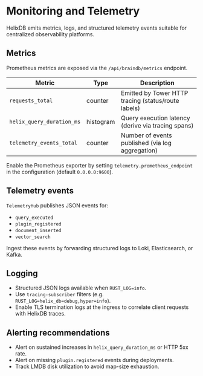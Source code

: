 # Monitoring and Telemetry

HelixDB emits metrics, logs, and structured telemetry events suitable for centralized
observability platforms.

## Metrics

Prometheus metrics are exposed via the `/api/braindb/metrics` endpoint.

| Metric | Type | Description |
|--------|------|-------------|
| `requests_total` | counter | Emitted by Tower HTTP tracing (status/route labels) |
| `helix_query_duration_ms` | histogram | Query execution latency (derive via tracing spans) |
| `telemetry_events_total` | counter | Number of events published (via log aggregation) |

Enable the Prometheus exporter by setting `telemetry.prometheus_endpoint` in the configuration
(default `0.0.0.0:9600`).

## Telemetry events

`TelemetryHub` publishes JSON events for:

- `query_executed`
- `plugin_registered`
- `document_inserted`
- `vector_search`

Ingest these events by forwarding structured logs to Loki, Elasticsearch, or Kafka.

## Logging

- Structured JSON logs available when `RUST_LOG=info`.
- Use `tracing-subscriber` filters (e.g. `RUST_LOG=helix_db=debug,hyper=info`).
- Enable TLS termination logs at the ingress to correlate client requests with HelixDB traces.

## Alerting recommendations

- Alert on sustained increases in `helix_query_duration_ms` or HTTP 5xx rate.
- Alert on missing `plugin.registered` events during deployments.
- Track LMDB disk utilization to avoid map-size exhaustion.
